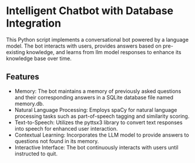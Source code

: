 # Intelligent Chatbot with Database Integration
This Python script implements a conversational bot powered by a language model. The bot interacts with users, provides answers based on pre-existing knowledge, and learns from llm model responses to enhance its knowledge base over time.

## Features
* Memory: The bot maintains a memory of previously asked questions and their corresponding answers in a SQLite database file named memory.db.
* Natural Language Processing: Employs spaCy for natural language processing tasks such as part-of-speech tagging and similarity scoring.
* Text-to-Speech: Utilizes the pyttsx3 library to convert text responses into speech for enhanced user interaction.
* Contextual Learning: Incorporates the LLM model to provide answers to questions not found in its memory.
* Interactive Interface: The bot continuously interacts with users until instructed to quit.